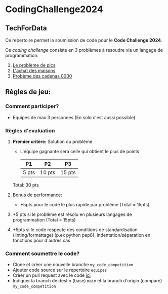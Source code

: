 # CodingChallenge2024

## TechForData

Ce repertoire permet la soumission de code pour le **Code Challenge 2024**.

Ce *coding challenge* consiste en 3 problèmes à resoudre via un langage de programmation: 

1. [Le problème de pics](P1/README.md)
2. [L'achat des maisons](P2/README.md)
3. [Probème des cadenas 0000](P3/README.md)

## Règles de jeu:​

### Comment participer?​

- Equipes de max 3 personnes​ (En solo c'est aussi possible​)

### Règles d'evaluation

1. **Premier critère:​** Solution du problème

    - L'équipe gagnante sera celle qui obtient le plus de points
    
        |     P1    |   P2    |   P3     |
        |-----------|---------|----------|
        |    5 pts  |  10 pts |   15 pts |

    Total: 30 pts

2. Bonus de performance: ​

    - +5pts pour le code le plus rapide par problème (Total = 15pts)​

3. +5 pts si le problème est résolu en plusieurs langages de programmation 
(Total = 15pts)​

4. +5pts si le code respecte des conditions de standardisation (linting/formattage) (p.ex python pep8), indentation/séparation en fonctions pour d'autres cas​

### Comment soumettre le code?

- Clone et crèer une nouvelle branche `my_code_competition`
- Ajouter code source sur le repertoire `equipes`
- Crèer un pull request avec le code  [ici](https://github.com/Talan-TechForData/CodingChallenge2024/pull/new)
- Indiquer la branch de destin (base) `main` et la branch d'origin (compare) `my_code_competition`